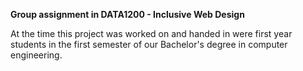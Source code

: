 **Group assignment in DATA1200 - Inclusive Web Design**

At the time this project was worked on and handed in were first year students in the first semester of our 
Bachelor's degree in computer engineering.